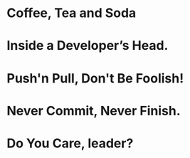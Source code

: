# Coffee, Tea and Soda

# Inside a Developer’s Head.

# Push'n Pull, Don't Be Foolish!

# Never Commit, Never Finish.

# Do You Care, leader?
